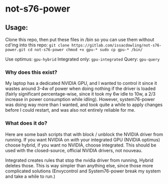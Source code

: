 # not-s76-power

## Usage:

Clone this repo, then put these files in /bin so you can use them without cd'ing into this repo:
`
git clone https://gitlab.com/issacdowling/not-s76-power.git
cd not-s76-power
chmod +x gpu-*
sudo cp gpu-* /bin/
`

Use optimus:
`
gpu-hybrid
`
Integrated only:
`
gpu-integrated
`
Query:
`
gpu-query
`

### Why does this exist?

My laptop has a dedicated NVIDIA GPU, and I wanted to control it since it wastes around 3-4w of power when doing nothing if the driver is loaded (fairly significant percentage-wise, since it took my 6w idle to 10w, a 2/3 increase in power consumption while idling). However, system76-power was doing way more than I wanted, and took quite a while to apply changes before I could restart, and was also not entirely reliable for me. 

### What does it do?
Here are some bash scripts that with block / unblock the NVIDIA driver from running. If you want NVIDIA on *with* your integrated GPU (NVIDIA optimus) choose hybrid, if you want no NVIDIA, choose integrated. This should be used with the closed-source, official NVIDIA drivers, not nouveau.

Integrated creates rules that stop the nvidia driver from running, Hybrid deletes those. This is way simpler than anything else, since those more complicated solutions (Envycontrol and System76-power break my system and take a while to run.)